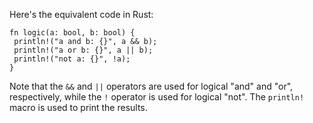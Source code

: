 Here's the equivalent code in Rust:
```
fn logic(a: bool, b: bool) {
 println!("a and b: {}", a && b);
 println!("a or b: {}", a || b);
 println!("not a: {}", !a);
}
```
Note that the `&&` and `||` operators are used for logical "and" and "or", respectively, while the `!` operator is used for logical "not". The `println!` macro is used to print the results.

